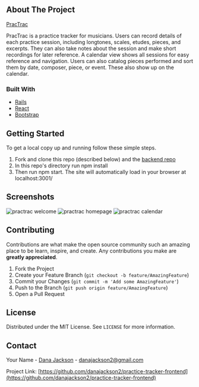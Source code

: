 ## About The Project

[PracTrac](practrac.herokuapp.com)

PracTrac is a practice tracker for musicians. Users can record details of each practice session, including longtones, scales, etudes, pieces, and excerpts. They can also take notes about the session and make short recordings for later reference. A calendar view shows all sessions for easy reference and navigation. Users can also catalog pieces performed and sort them by date, composer, piece, or event. These also show up on the calendar.

### Built With

* [Rails](https://rubyonrails.org/)
* [React](https://reactjs.org/)
* [Bootstrap](https://getbootstrap.com)


## Getting Started

To get a local copy up and running follow these simple steps.
1. Fork and clone this repo (described below) and the [backend repo](github.com/danajackson2/practice-tracker-backend)
2. In this repo's directory run npm install
3. Then run npm start. The site will automatically load in your browser at localhost:3001/

## Screenshots
![practrac welcome](https://i.imgur.com/J3QiUG3.png)
![practrac homepage](https://i.imgur.com/iXzHaF6.png)
![practrac calendar](https://i.imgur.com/4LmV94j.png)

## Contributing

Contributions are what make the open source community such an amazing place to be learn, inspire, and create. Any contributions you make are **greatly appreciated**.

1. Fork the Project
2. Create your Feature Branch (`git checkout -b feature/AmazingFeature`)
3. Commit your Changes (`git commit -m 'Add some AmazingFeature'`)
4. Push to the Branch (`git push origin feature/AmazingFeature`)
5. Open a Pull Request


## License

Distributed under the MIT License. See `LICENSE` for more information.


## Contact

Your Name - [Dana Jackson](danajackson2.medium.com) - danajackson2@gmail.com

Project Link: [https://github.com/danajackson2/practice-tracker-frontend](https://github.com/danajackson2/practice-tracker-frontend)
